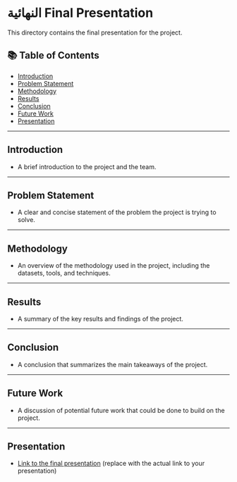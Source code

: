 #  النهائية Final Presentation

This directory contains the final presentation for the project.

## 📚 Table of Contents

*   [Introduction](#introduction)
*   [Problem Statement](#problem-statement)
*   [Methodology](#methodology)
*   [Results](#results)
*   [Conclusion](#conclusion)
*   [Future Work](#future-work)
*   [Presentation](#presentation)

---

## Introduction

*   A brief introduction to the project and the team.

---

## Problem Statement

*   A clear and concise statement of the problem the project is trying to solve.

---

## Methodology

*   An overview of the methodology used in the project, including the datasets, tools, and techniques.

---

## Results

*   A summary of the key results and findings of the project.

---

## Conclusion

*   A conclusion that summarizes the main takeaways of the project.

---

## Future Work

*   A discussion of potential future work that could be done to build on the project.

---

## Presentation

*   [Link to the final presentation](https://docs.google.com/presentation/d/1GPk4_QpO7Gsd5OA8nlwXOB8Aq1wA7i_g/edit?slide=id.p9#slide=id.p9) (replace with the actual link to your presentation)
